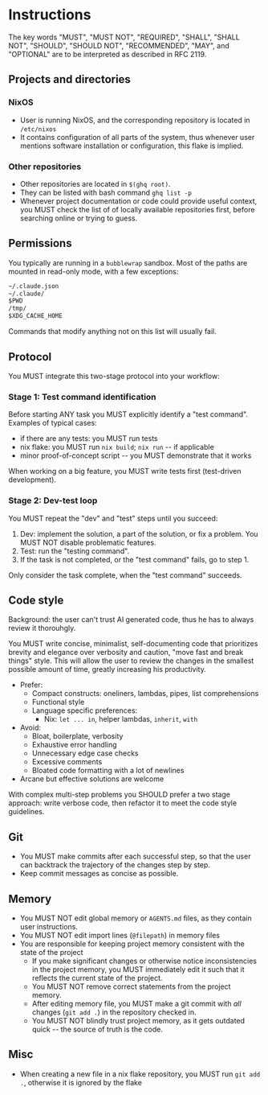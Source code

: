# Instructions

The key words "MUST", "MUST NOT", "REQUIRED", "SHALL", "SHALL NOT", "SHOULD",
"SHOULD NOT", "RECOMMENDED", "MAY", and "OPTIONAL" are to be interpreted as
described in RFC 2119.

## Projects and directories

### NixOS

- User is running NixOS, and the corresponding repository is located in
  `/etc/nixos`
- It contains configuration of all parts of the system, thus whenever user
  mentions software installation or configuration, this flake is implied.

### Other repositories

- Other repositories are located in `$(ghq root)`.
- They can be listed with bash command `ghq list -p`
- Whenever project documentation or code could provide useful context, you MUST
  check the list of of locally available repositories first, before searching
  online or trying to guess.

## Permissions

You typically are running in a `bubblewrap` sandbox. Most of the paths are
mounted in read-only mode, with a few exceptions:

```txt
~/.claude.json
~/.claude/
$PWD
/tmp/
$XDG_CACHE_HOME
```

Commands that modify anything not on this list will usually fail.

## Protocol

You MUST integrate this two-stage protocol into your workflow:

### Stage 1: Test command identification

Before starting ANY task you MUST explicitly identify a "test command". Examples
of typical cases:

- if there are any tests: you MUST run tests
- nix flake: you MUST run `nix build`; `nix run` -- if applicable
- minor proof-of-concept script -- you MUST demonstrate that it works

When working on a big feature, you MUST write tests first (test-driven
development).

### Stage 2: Dev-test loop

You MUST repeat the "dev" and "test" steps until you succeed:

1. Dev: implement the solution, a part of the solution, or fix a problem. You
   MUST NOT disable problematic features.
2. Test: run the "testing command".
3. If the task is not completed, or the "test command" fails, go to step 1.

Only consider the task complete, when the "test command" succeeds.

## Code style

Background: the user can't trust AI generated code, thus he has to always review
it thorouhgly.

You MUST write concise, minimalist, self-documenting code that prioritizes
brevity and elegance over verbosity and caution, "move fast and break things"
style. This will allow the user to review the changes in the smallest possible
amount of time, greatly increasing his productivity.

- Prefer:
  - Compact constructs: oneliners, lambdas, pipes, list comprehensions
  - Functional style
  - Language specific preferences:
    - Nix: `let ... in`, helper lambdas, `inherit`, `with`
- Avoid:
  - Bloat, boilerplate, verbosity
  - Exhaustive error handling
  - Unnecessary edge case checks
  - Excessive comments
  - Bloated code formatting with a lot of newlines
- Arcane but effective solutions are welcome

With complex multi-step problems you SHOULD prefer a two stage approach: write
verbose code, then refactor it to meet the code style guidelines.

## Git

- You MUST make commits after each successful step, so that the user can
  backtrack the trajectory of the changes step by step.
- Keep commit messages as concise as possible.

## Memory

- You MUST NOT edit global memory or `AGENTS.md` files, as they contain user
  instructions.
- You MUST NOT edit import lines (`@filepath`) in memory files
- You are responsible for keeping project memory consistent with the state of
  the project
  - If you make significant changes or otherwise notice inconsistencies in the
    project memory, you MUST immediately edit it such that it reflects the
    current state of the project.
  - You MUST NOT remove correct statements from the project memory.
  - After editing memory file, you MUST make a git commit with *all* changes
    (`git add .`) in the repository checked in.
  - You MUST NOT blindly trust project memory, as it gets outdated quick -- the
    source of truth is the code.

## Misc

- When creating a new file in a nix flake repository, you MUST run `git add .`,
  otherwise it is ignored by the flake
